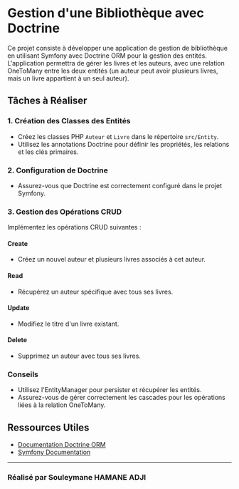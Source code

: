 # Gestion d'une Bibliothèque avec Doctrine

Ce projet consiste à développer une application de gestion de bibliothèque en utilisant Symfony avec Doctrine ORM pour la gestion des entités. L'application permettra de gérer les livres et les auteurs, avec une relation OneToMany entre les deux entités (un auteur peut avoir plusieurs livres, mais un livre appartient à un seul auteur).

## Tâches à Réaliser

### 1. Création des Classes des Entités

- Créez les classes PHP `Auteur` et `Livre` dans le répertoire `src/Entity`.
- Utilisez les annotations Doctrine pour définir les propriétés, les relations et les clés primaires.

### 2. Configuration de Doctrine

- Assurez-vous que Doctrine est correctement configuré dans le projet Symfony.

### 3. Gestion des Opérations CRUD

Implémentez les opérations CRUD suivantes :

#### Create

- Créez un nouvel auteur et plusieurs livres associés à cet auteur.

#### Read

- Récupérez un auteur spécifique avec tous ses livres.

#### Update

- Modifiez le titre d'un livre existant.

#### Delete

- Supprimez un auteur avec tous ses livres.

### Conseils

- Utilisez l'EntityManager pour persister et récupérer les entités.
- Assurez-vous de gérer correctement les cascades pour les opérations liées à la relation OneToMany.

## Ressources Utiles

- [Documentation Doctrine ORM](https://www.doctrine-project.org/projects/doctrine-orm/en/2.11/reference/association-mapping.html)
- [Symfony Documentation](https://symfony.com/doc/current/index.html)

---
### Réalisé par Souleymane HAMANE ADJI
